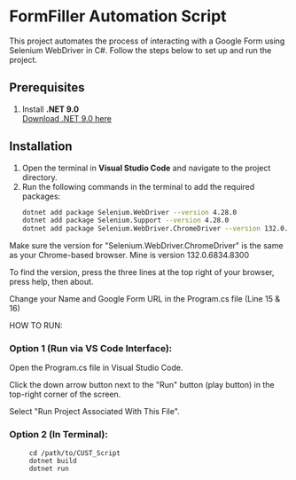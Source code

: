 # FormFiller Automation Script

This project automates the process of interacting with a Google Form using Selenium WebDriver in C#. Follow the steps below to set up and run the project.

## Prerequisites

1. Install **.NET 9.0**  
   [Download .NET 9.0 here](https://dotnet.microsoft.com/en-us/download/dotnet?cid=getdotnetcorecli)

## Installation

1. Open the terminal in **Visual Studio Code** and navigate to the project directory.
2. Run the following commands in the terminal to add the required packages:
   ```bash
   dotnet add package Selenium.WebDriver --version 4.28.0
   dotnet add package Selenium.Support --version 4.28.0
   dotnet add package Selenium.WebDriver.ChromeDriver --version 132.0.6834.8300

Make sure the version for "Selenium.WebDriver.ChromeDriver" is the same as your Chrome-based browser. Mine is version 132.0.6834.8300

To find the version, press the three lines at the top right of your browser, press help, then about.

Change your Name and Google Form URL in the Program.cs file (Line 15 & 16)

HOW TO RUN:

### Option 1 (Run via VS Code Interface):

   Open the Program.cs file in Visual Studio Code.
   
   Click the down arrow button next to the "Run" button (play button) in the top-right corner of the screen.
   
   Select "Run Project Associated With This File".
            
### Option 2 (In Terminal):
          
         cd /path/to/CUST_Script
         dotnet build
         dotnet run

